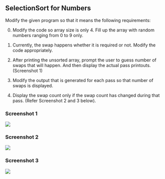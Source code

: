 ## SelectionSort for Numbers 

Modify the given program so that it means the following requirements: 

0. Modify the code so array size is only 4. Fill up the array with random numbers ranging from 0 to 9 only. 

1. Currently, the swap happens whether it is required or not. Modify the code appropriately. 

2. After printing the unsorted array, prompt the user to guess number of swaps that will happen. And then display the actual pass printouts. (Screenshot 1)

3. Modify the output that is generated for each pass so that number of swaps is displayed. 

4. Display the swap count only if the swap count has changed during that pass. (Refer Screenshot 2 and 3 below).



### Screenshot 1
![](https://lh3.googleusercontent.com/ADVCBWr2h3T2LcQplRDTWskui7SoM3tJ3M4BxZm7YclMWCpFneEbQRUz7ens0I1OzkODO4GXOv1IoVciy7Httc7w9Td3C2NUurbqnYhJvjWvSwj7oQn5KEhVsvP5KhVPsPU1zHK-IXlUYmLFr6IKClfgcJEbh-Glq5-xHCU59OMhRhk5n4fhADg_14B43fVcPGVX9N2QI1104FmLv1TwtVkvCrqcgl62H1JFgJFgB_0caIqW1CsL9Rxrtfz2DayhKxu0leK1KSky9ssxa7JeBr6dzoRT5PdMxHPzEP3XasybywAb8Pm1oSYkMgGKso8peNrZmvtYiskkYg46FaD9pECM5FvUSsNb9rA4VkiUuz7gvDSmxtbyhz_L10_uiNsLcYICi8WJPbkLuXMGe3NdDKea3JpBC_8g3OF8Kgr_oTnmrij8iWFYzNdj9T4f71WysHlhGR69tQBeHDnPRgqUqvFMVF44YQU-9QHviNhAfW00LN5jBg5ap9AQTSO35y6VL_LyCPryDifXtVHr8xEB2tMrT_fKAdO5D2i9nfqnVJGW1cqx5ZumRx3Iq8EcwYp6xqXF5zISnuO2BWl52SbYBnl2mIF8cOuMFzvMN8MHWiQr1UYzXZGcNZIeVA5H68ahv0s_XOzAiRm5AVMKu0GC6kwVcXqAop_pebbxB-QwwmcVus5YGEXVQiDTYP8E4paEKbNzYBxbbCiXqqXpwUWmrkk3bA=w744-h67-no?authuser=0)

### Screenshot 2
![](https://lh3.googleusercontent.com/FEWP1v9jptG6C4bofkDCilGlb_NN-7CCn4aoxoPYxRb13GqwTleCcrr7wAC19nSFiV4BMQdVaAt0G-L35Wm8CU4J56xNvlD1Dp7LR-9wGs81W72ANfAWVM3TUd_dTjAhNVztVSgVPEYGsD8qLXw2Bci7_iU4EGGhxqu02UEibkKsKUDBCL2yndn4r4ANony9leOg13iQHtckAPOO_BEk-HkTJnSCT06D18fjhyPLcWoh2VWBhfiaKnLGES_-IeMTV8PNVX9REcXusjjZkTfSnDadoUhDrcw6SMDH8OTrx3JKCwrymGfBpTsTJcEVL6lF_J7hfoFxe8BtqvvedvDM13aEUpKRXeqlEQ2qg2z1iKPtYUlJS2FdfXFiRwrFHC-_phe5vjSeqYJjkFbHG__Q_xa7rfgRti2uDrVDVBnp-eGeFewjMoxxFJOOFnhEaTvr1zH0A9e5uX6ZdyuC-L2seOXgGz7y8cwRo9B8Zp0gie020DzES0IHAptnLSR_lgG9525Th_-xqCMOTsTFKpsiEXAJpeKN6EQLW_UQiGYjrvWs26ScBF5loDDjlhM5joHlUXveaKgfPT5AG6TueJQrM9bXtF3647OGmqxZxKJpLCK86kEzAc7K61pF1j3GKHd2B_W9B-TPvGkR9K_fLqSToAy70xt5JO8cqZqLce5XKU4bs6x_iFo7uAKOBBBYMOqfUAsZZsEj4zpV1Z39v-89Vrt9TA=w747-h328-no?authuser=0)

### Screenshot 3 
![](https://lh3.googleusercontent.com/dN7954IK4sEn6GUDemJnR-IQ8yjregv0uOUhEum44DRN5XtvIhb0kUN9FAWdntfu0bYD50X7vmgGElN0qszYq4O_yspj0bLYg48iTcxPMTz82pKJjbpaCJsKbn-t8O-F-i-FugpV9PLqr26gWFmZVd_krmApOw5Va7J5CBxg3rIXXKYgwOvRfmea_KM1vMUY-5CUfEeexh5Ys85KAfyXuALd1iA_eGhCdi8zClou1-hTACJCimXPADT5HuIukEcKsFvPlsFFctr78SV_wDwLudwexBWolz2G2QsEIfX_XjgALYKHGy_R7XpJotf8ke0GbZzeZ2A4Ap5Zql7fdpu1hlKXwWj-cNdM-GJRFc_rvcM9gxbWSzTZJslL98NNd4oPYS0RWejmwA9SJKKsdfvnsDT_HrLnrEopTN6clBLUAOntA6FeiTp17-BaVz90u0ftghbPY4w5qXV1DG1-noRn-1iFOio28q8JLrvMdMJ1LE9QUCKcJx6duT8RQJFBaECoaSs4rcsvYE5S0UJKR6bop49gs1-VyZfEfew_TOfa094-eCmOxI3LWfaTru51YCZ-7wbe-ez9YmEPoSTI9eTviRGgEqQ0bdgRg-GT8oD1UFvOaNhIvPWrIPKZHSFXQGWHS95ajVXXCoyKtlnjpM-wKNz8gVrkN8cnTm758k4c9_viblQFPAJAaxc03R5dj8kAJbWLxr6uAv3pt0TMhzP8ajKGtQ=w645-h286-no?authuser=0)